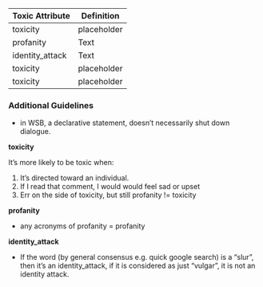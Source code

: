 | Toxic Attribute  | Definition |
| ----------- | ----------- |
| toxicity    | placeholder       |
| profanity   | Text        |
| identity_attack   | Text        |
| toxicity    | placeholder       |
| toxicity    | placeholder       |


### Additional Guidelines

- in WSB, a declarative statement, doesn’t necessarily shut down dialogue.

**toxicity**

It’s more likely to be toxic when:

1. It’s directed toward an individual.
2. If I read that comment, I would would feel sad or upset
3. Err on the side of toxicity, but still profanity != toxicity

**profanity**

- any acronyms of profanity = profanity

**identity_attack**

- If the word (by general consensus e.g. quick google search) is a “slur”, then it’s an identity_attack, if it is considered as just “vulgar”, it is not an identity attack.
